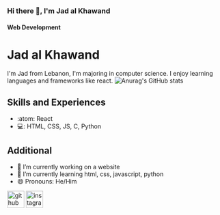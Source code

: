 ### Hi there 👋, I'm Jad al Khawand
#### Web Development
# Jad al Khawand
I'm Jad from Lebanon, I'm majoring in computer science. I enjoy learning languages and frameworks like react.
![Anurag's GitHub stats](https://github-readme-stats.vercel.app/api?username=JadalKhawand&show_icons=true&theme=radical)


## Skills and Experiences
* :atom: React
* 💻: HTML, CSS, JS, C, Python
## Additional
- 🔭 I’m currently working on a website 
- 🌱 I’m currently learning html, css, javascript, python 
- 😄 Pronouns: He/Him 


[<img src='https://cdn.jsdelivr.net/npm/simple-icons@3.0.1/icons/github.svg' alt='github' height='40'>](https://github.com/JadalKhawand)  [<img src='https://cdn.jsdelivr.net/npm/simple-icons@3.0.1/icons/instagram.svg' alt='instagram' height='40'>](https://www.instagram.com/Jadkhawand_/)   
